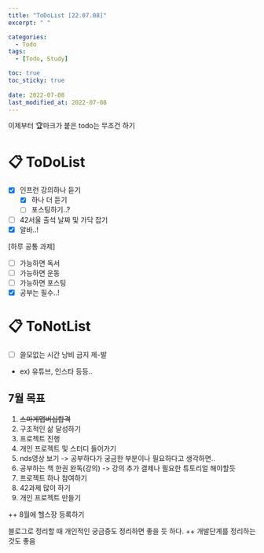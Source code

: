 ```yaml
---
title: "ToDoList [22.07.08]"
excerpt: " "

categories:
  - Todo
tags:
  - [Todo, Study]

toc: true
toc_sticky: true
 
date: 2022-07-08
last_modified_at: 2022-07-08
---
```


이제부터 🏆마크가 붙은 todo는 무조건 하기

# 📋 ToDoList  

- [x] 인프런 강의하나 듣기
  - [X] 하나 더 듣기
  - [ ] 포스팅하기..?
- [ ] 42서울 출석 날짜 및 가닥 잡기
- [X] 알바..!

[하루 공통 과제]
- [ ] 가능하면 독서
- [ ] 가능하면 운동
- [ ] 가능하면 포스팅
- [x] 공부는 필수..!

# 📋 ToNotList  

- [ ] 쓸모없는 시간 낭비 금지 제-발
- ex) 유튜브, 인스타 등등..

## 7월 목표  

1. ~~스마게맵버십합격~~
2. 구조적인 삶 달성하기
3. 프로젝트 진행
4. 개인 프로젝트 및 스터디 들어가기
5. nds영상 보기 -> 공부하다가 궁금한 부분이나 필요하다고 생각하면..
6. 공부하는 책 한권 완독(강의) -> 강의 추가 결제나 필요한 튜토리얼 해야할듯
7. 프로젝트 하나 참여하기
8. 42과제 많이 하기
9. 개인 프로젝트 만들기

++ 8월에 헬스장 등록하기

블로그로 정리할 때 개인적인 궁금증도 정리하면 좋을 듯 하다.
++ 개발단계를 정리하는 것도 좋음